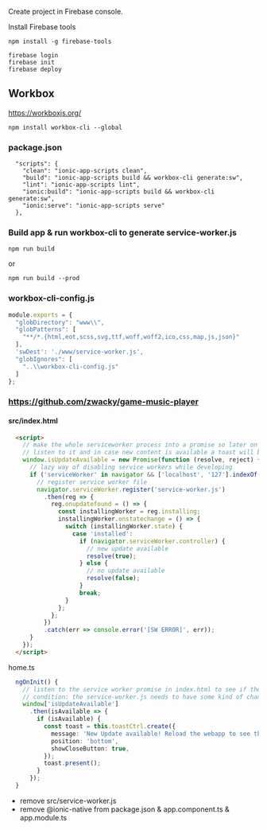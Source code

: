 Create project in Firebase console.

Install Firebase tools
```
npm install -g firebase-tools
```
```
firebase login
firebase init
firebase deploy
```
## Workbox
https://workboxjs.org/
```
npm install workbox-cli --global
```

### package.json
```
  "scripts": {
    "clean": "ionic-app-scripts clean",
    "build": "ionic-app-scripts build && workbox-cli generate:sw",
    "lint": "ionic-app-scripts lint",
    "ionic:build": "ionic-app-scripts build && workbox-cli generate:sw",
    "ionic:serve": "ionic-app-scripts serve"
  },
```
### Build app & run workbox-cli to generate service-worker.js
```
npm run build
```
or
```
npm run build --prod
```

### workbox-cli-config.js
```js
module.exports = {
  "globDirectory": "www\\",
  "globPatterns": [
    "**/*.{html,eot,scss,svg,ttf,woff,woff2,ico,css,map,js,json}"
  ],
  'swDest': './www/service-worker.js',
  "globIgnores": [
    "..\\workbox-cli-config.js"
  ]
};
```
### https://github.com/zwacky/game-music-player
#### src/index.html
```html
  <script>
    // make the whole serviceworker process into a promise so later on we can
    // listen to it and in case new content is available a toast will be shown
    window.isUpdateAvailable = new Promise(function (resolve, reject) {
      // lazy way of disabling service workers while developing
      if ('serviceWorker' in navigator && ['localhost', '127'].indexOf(location.hostname) === -1) {
        // register service worker file
        navigator.serviceWorker.register('service-worker.js')
          .then(reg => {
            reg.onupdatefound = () => {
              const installingWorker = reg.installing;
              installingWorker.onstatechange = () => {
                switch (installingWorker.state) {
                  case 'installed':
                    if (navigator.serviceWorker.controller) {
                      // new update available
                      resolve(true);
                    } else {
                      // no update available
                      resolve(false);
                    }
                    break;
                }
              };
            };
          })
          .catch(err => console.error('[SW ERROR]', err));
      }
    });
  </script>
```
home.ts
```typescript
  ngOnInit() {
    // listen to the service worker promise in index.html to see if there has been a new update.
    // condition: the service-worker.js needs to have some kind of change - e.g. increment CACHE_VERSION.
    window['isUpdateAvailable']
      .then(isAvailable => {
        if (isAvailable) {
          const toast = this.toastCtrl.create({
            message: 'New Update available! Reload the webapp to see the latest juicy changes.',
            position: 'bottom',
            showCloseButton: true,
          });
          toast.present();
        }
      });
  }
```
- remove src/service-worker.js
- remove @ionic-native from package.json & app.component.ts & app.module.ts





